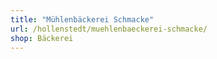 ```yaml
---
title: "Mühlenbäckerei Schmacke"
url: /hollenstedt/muehlenbaeckerei-schmacke/
shop: Bäckerei
---
```

